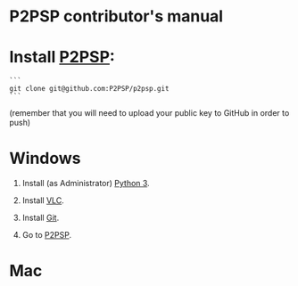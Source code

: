 P2PSP contributor's manual
==========================

# Install [P2PSP](https://github.com/P2PSP/p2psp):

	```
	git clone git@github.com:P2PSP/p2psp.git
	```

(remember that you will need to upload your public key to GitHub in
order to push)


# Windows

1. Install (as Administrator) [Python 3](https://www.python.org/downloads).

2. Install [VLC](http://www.videolan.org/vlc/download-windows.html).

3. Install [Git](https://git-scm.com/download/win).

4. Go to [P2PSP](https://github.com/P2PSP/p2psp).


# Mac

